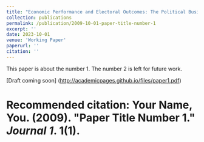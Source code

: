 ```yaml
---
title: "Economic Performance and Electoral Outcomes: The Political Business Cycle Deconstructed"
collection: publications
permalink: /publication/2009-10-01-paper-title-number-1
excerpt: ''
date: 2023-10-01
venue: 'Working Paper'
paperurl: ''
citation: ''
---
```

This paper is about the number 1. The number 2 is left for future work.

[Draft coming soon] (http://academicpages.github.io/files/paper1.pdf)

# Recommended citation: Your Name, You. (2009). "Paper Title Number 1." <i>Journal 1</i>. 1(1).